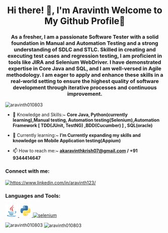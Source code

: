 <h1 align="center">Hi there! 👋, I'm Aravinth Welcome to My Github Profile👋</h1>
<h3 align="center">As a fresher, I am a passionate Software Tester with a solid foundation in Manual and Automation Testing and a strong understanding of SDLC and STLC. Skilled in creating and executing test cases and regression testing, I am proficient in tools like JIRA and Selenium WebDriver. I have demonstrated expertise in Core Java and SQL, and I am well-versed in Agile methodology. I am eager to apply and enhance these skills in a real-world setting to ensure the highest quality of software development through iterative processes and continuous improvement.</h3>

<p align="left"> <img src="https://komarev.com/ghpvc/?username=aravinth010803&label=Profile%20views&color=0e75b6&style=flat" alt="aravinth010803" /> </p>

- 📝 Knowledge and Skills:~  **Core Java, Python(currently learning),Manual testing, Automation testing(Selenium),Automation Framework [ TDD(JUnit, TestNG) ,BDD(Cucumber) ] , SQL(oracle)**

- 🌱 Currently learning:~   **I’m Currently expanding my skills and knowledge on Mobile Application testing(Appium)**

- 📫 How to reach me:~  **akaravinthkrish07@gmail.com / +91 9344414647**

<h3 align="left">Connect with me:</h3>
<p align="left">
<a href="https://linkedin.com/in/https://www.linkedin.com/in/aravinth123/" target="blank"><img align="center" src="https://raw.githubusercontent.com/rahuldkjain/github-profile-readme-generator/master/src/images/icons/Social/linked-in-alt.svg" alt="https://www.linkedin.com/in/aravinth123/" height="30" width="40" /></a>
</p>

<h3 align="left">Languages and Tools:</h3>
<p align="left"> <a href="https://www.java.com" target="_blank" rel="noreferrer"> <img src="https://raw.githubusercontent.com/devicons/devicon/master/icons/java/java-original.svg" alt="java" width="40" height="40"/> </a> <a href="https://www.python.org" target="_blank" rel="noreferrer"> <img src="https://raw.githubusercontent.com/devicons/devicon/master/icons/python/python-original.svg" alt="python" width="40" height="40"/> </a> <a href="https://www.selenium.dev" target="_blank" rel="noreferrer"> <img src="https://raw.githubusercontent.com/detain/svg-logos/780f25886640cef088af994181646db2f6b1a3f8/svg/selenium-logo.svg" alt="selenium" width="40" height="40"/> </a> </p>

<p><img align="left" src="https://github-readme-stats.vercel.app/api/top-langs?username=aravinth010803&show_icons=true&locale=en&layout=compact" alt="aravinth010803" /></p>

<p>&nbsp;<img align="center" src="https://github-readme-stats.vercel.app/api?username=aravinth010803&show_icons=true&locale=en" alt="aravinth010803" /></p>
